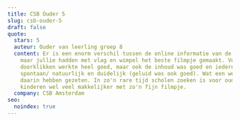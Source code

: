```yaml
---
title: CSB Ouder 5
slug: csb-ouder-5
draft: false
quote:
  stars: 5
  auteur: Ouder van leerling groep 8
  content: Er is een enorm verschil tussen de online informatie van de scholen,
    maar jullie hadden met vlag en wimpel het beste filmpje gemaakt. Vooral dat
    doorklikken werkte heel goed, maar ook de inhoud was goed en iedereen sprak
    spontaan/ natuurlijk en duidelijk (geluid was ook goed). Wat een werk zal
    daarin hebben gezeten. In zo'n rare tijd scholen zoeken is voor ouders en
    kinderen wel veel makkelijker met zo'n fijn filmpje.
  company: CSB Amsterdam
seo:
  noindex: true
---
```

